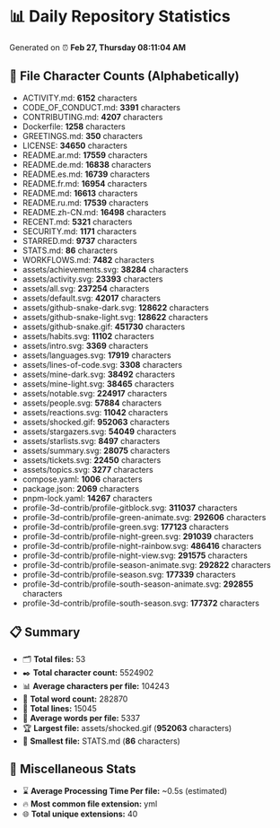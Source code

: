 # 📊 Daily Repository Statistics
Generated on ⏰ **Feb 27, Thursday 08:11:04 AM**

## 📂 File Character Counts (Alphabetically)
- ACTIVITY.md: **6152** characters
- CODE_OF_CONDUCT.md: **3391** characters
- CONTRIBUTING.md: **4207** characters
- Dockerfile: **1258** characters
- GREETINGS.md: **350** characters
- LICENSE: **34650** characters
- README.ar.md: **17559** characters
- README.de.md: **16838** characters
- README.es.md: **16739** characters
- README.fr.md: **16954** characters
- README.md: **16613** characters
- README.ru.md: **17539** characters
- README.zh-CN.md: **16498** characters
- RECENT.md: **5321** characters
- SECURITY.md: **1171** characters
- STARRED.md: **9737** characters
- STATS.md: **86** characters
- WORKFLOWS.md: **7482** characters
- assets/achievements.svg: **38284** characters
- assets/activity.svg: **23393** characters
- assets/all.svg: **237254** characters
- assets/default.svg: **42017** characters
- assets/github-snake-dark.svg: **128622** characters
- assets/github-snake-light.svg: **128622** characters
- assets/github-snake.gif: **451730** characters
- assets/habits.svg: **11102** characters
- assets/intro.svg: **3369** characters
- assets/languages.svg: **17919** characters
- assets/lines-of-code.svg: **3308** characters
- assets/mine-dark.svg: **38492** characters
- assets/mine-light.svg: **38465** characters
- assets/notable.svg: **224917** characters
- assets/people.svg: **57884** characters
- assets/reactions.svg: **11042** characters
- assets/shocked.gif: **952063** characters
- assets/stargazers.svg: **54049** characters
- assets/starlists.svg: **8497** characters
- assets/summary.svg: **28075** characters
- assets/tickets.svg: **22450** characters
- assets/topics.svg: **3277** characters
- compose.yaml: **1006** characters
- package.json: **2069** characters
- pnpm-lock.yaml: **14267** characters
- profile-3d-contrib/profile-gitblock.svg: **311037** characters
- profile-3d-contrib/profile-green-animate.svg: **292606** characters
- profile-3d-contrib/profile-green.svg: **177123** characters
- profile-3d-contrib/profile-night-green.svg: **291039** characters
- profile-3d-contrib/profile-night-rainbow.svg: **486416** characters
- profile-3d-contrib/profile-night-view.svg: **291575** characters
- profile-3d-contrib/profile-season-animate.svg: **292822** characters
- profile-3d-contrib/profile-season.svg: **177339** characters
- profile-3d-contrib/profile-south-season-animate.svg: **292855** characters
- profile-3d-contrib/profile-south-season.svg: **177372** characters

## 📋 Summary
- 🗂️ **Total files:** 53
- ✒️ **Total character count:** 5524902
- 📊 **Average characters per file:** 104243
- 📝 **Total word count:** 282870
- 🧾 **Total lines:** 15045
- 📐 **Average words per file:** 5337
- 🏆 **Largest file:** assets/shocked.gif (**952063** characters)
- 🥉 **Smallest file:** STATS.md (**86** characters)

## 🌟 Miscellaneous Stats
- ⌛ **Average Processing Time Per file:** ~0.5s (estimated)
- 🔥 **Most common file extension:** yml
- 🌐 **Total unique extensions:** 40
